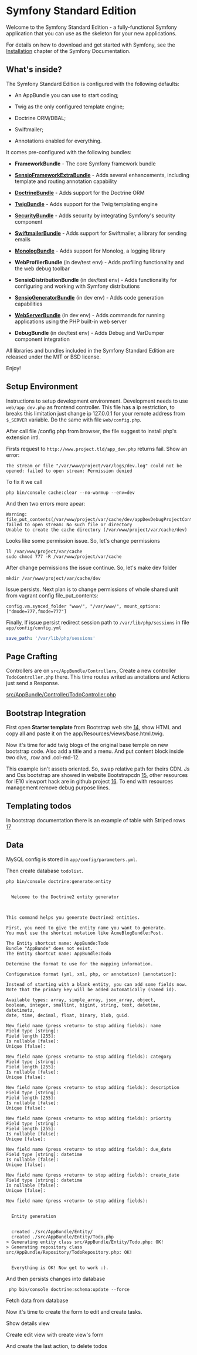 Symfony Standard Edition
========================

Welcome to the Symfony Standard Edition - a fully-functional Symfony
application that you can use as the skeleton for your new applications.

For details on how to download and get started with Symfony, see the
[Installation][1] chapter of the Symfony Documentation.

What's inside?
--------------

The Symfony Standard Edition is configured with the following defaults:

  * An AppBundle you can use to start coding;

  * Twig as the only configured template engine;

  * Doctrine ORM/DBAL;

  * Swiftmailer;

  * Annotations enabled for everything.

It comes pre-configured with the following bundles:

  * **FrameworkBundle** - The core Symfony framework bundle

  * [**SensioFrameworkExtraBundle**][6] - Adds several enhancements, including
    template and routing annotation capability

  * [**DoctrineBundle**][7] - Adds support for the Doctrine ORM

  * [**TwigBundle**][8] - Adds support for the Twig templating engine

  * [**SecurityBundle**][9] - Adds security by integrating Symfony's security
    component

  * [**SwiftmailerBundle**][10] - Adds support for Swiftmailer, a library for
    sending emails

  * [**MonologBundle**][11] - Adds support for Monolog, a logging library

  * **WebProfilerBundle** (in dev/test env) - Adds profiling functionality and
    the web debug toolbar

  * **SensioDistributionBundle** (in dev/test env) - Adds functionality for
    configuring and working with Symfony distributions

  * [**SensioGeneratorBundle**][13] (in dev env) - Adds code generation
    capabilities

  * [**WebServerBundle**][14] (in dev env) - Adds commands for running applications
    using the PHP built-in web server

  * **DebugBundle** (in dev/test env) - Adds Debug and VarDumper component
    integration

All libraries and bundles included in the Symfony Standard Edition are
released under the MIT or BSD license.

Enjoy!

## Setup Environment

Instructions to setup development environment. Development needs to use
`web/app_dev.php` as frontend controller. This file has a ip restriction, to
breaks this limitation just change ip 127.0.0.1 for your remote address from
`$_SERVER` variable. Do the same with file `ẁeb/config.php`.

After call file /config.php from browser, the file suggest to install php's
extension intl.

Firsts request to `http://www.project.tld/app_dev.php` returns fail. Show an
error:

```
The stream or file "/var/www/project/var/logs/dev.log" could not be opened: failed to open stream: Permission denied
```

To fix it we call

```shell
php bin/console cache:clear --no-warmup --env=dev
```

And then two errors more apear:

```
Warning: file_put_contents(/var/www/project/var/cache/dev/appDevDebugProjectContainerDeprecations.log): failed to open stream: No such file or directory
Unable to create the cache directory (/var/www/project/var/cache/dev)
```

Looks like some permission issue. So, let's change permissions

```shell
ll /var/www/project/var/cache
sudo chmod 777 -R /var/www/project/var/cache
```

After change permissions the issue continue. So, let's make dev folder

```shell
mkdir /var/www/project/var/cache/dev
```

Issue persists. Next plan is to change permissions of whole shared unit from
vagrant config file_put_contents:

```
config.vm.synced_folder "www/", "/var/www/", mount_options: ["dmode=777,fmode=777"]
```

Finally, If issue persist redirect session path to `/var/lib/php/sessions` in
file `app/config/config.yml`

```yml
save_path: '/var/lib/php/sessions'
```

## Page Crafting

Controllers are on `src/AppBundle/Controllers`, Create a new controller
`TodoController.php` there. This time routes writed as anotations and Actions
just send a Response.

[src/AppBundle/Controller/TodoController.php]

## Bootstrap Integration

First open **Starter template** from Bootstrap web site [14], show HTML and copy
all and paste it on the app/Resources/views/base.html.twig.

Now it's time for add twig blogs of the original base temple on new bootstrap
code. Also add a title and a menu. And put content block inside two divs, .row
and .col-md-12.

This example isn't assets oriented. So, swap relative path for theirs CDN. Js
and Css bootstrap are showed in website Bootstrapcdn [15], other resources for
IE10 viewport hack are in github project [16]. To end with resources management
remove debug purpose lines.

## Templating todos

In bootstrap documentation there is an example of table with Striped rows [17]

## Data

MySQL config is stored in `app/config/parameters.yml`.

Then create database `todolist`.


```shell
php bin/console doctrine:generate:entity


  Welcome to the Doctrine2 entity generator



This command helps you generate Doctrine2 entities.

First, you need to give the entity name you want to generate.
You must use the shortcut notation like AcmeBlogBundle:Post.

The Entity shortcut name: AppBunde:Todo
Bundle "AppBunde" does not exist.
The Entity shortcut name: AppBundle:Todo

Determine the format to use for the mapping information.

Configuration format (yml, xml, php, or annotation) [annotation]:

Instead of starting with a blank entity, you can add some fields now.
Note that the primary key will be added automatically (named id).

Available types: array, simple_array, json_array, object,
boolean, integer, smallint, bigint, string, text, datetime, datetimetz,
date, time, decimal, float, binary, blob, guid.

New field name (press <return> to stop adding fields): name
Field type [string]:
Field length [255]:
Is nullable [false]:
Unique [false]:

New field name (press <return> to stop adding fields): category
Field type [string]:
Field length [255]:
Is nullable [false]:
Unique [false]:

New field name (press <return> to stop adding fields): description
Field type [string]:
Field length [255]:
Is nullable [false]:
Unique [false]:

New field name (press <return> to stop adding fields): priority
Field type [string]:
Field length [255]:
Is nullable [false]:
Unique [false]:

New field name (press <return> to stop adding fields): due_date
Field type [string]: datetime
Is nullable [false]:
Unique [false]:

New field name (press <return> to stop adding fields): create_date
Field type [string]: datetime
Is nullable [false]:
Unique [false]:

New field name (press <return> to stop adding fields):


  Entity generation


  created ./src/AppBundle/Entity/
  created ./src/AppBundle/Entity/Todo.php
> Generating entity class src/AppBundle/Entity/Todo.php: OK!
> Generating repository class src/AppBundle/Repository/TodoRepository.php: OK!


  Everything is OK! Now get to work :).

```

And then persists changes into database

```shell
 php bin/console doctrine:schema:update --force
 ```

 Fetch data from database

 Now it's time to create the form to edit and create tasks.

 Show details view

 Create edit view with create view's form

 And create the last action, to delete todos

[1]:  https://symfony.com/doc/3.4/setup.html
[6]:  https://symfony.com/doc/current/bundles/SensioFrameworkExtraBundle/index.html
[7]:  https://symfony.com/doc/3.4/doctrine.html
[8]:  https://symfony.com/doc/3.4/templating.html
[9]:  https://symfony.com/doc/3.4/security.html
[10]: https://symfony.com/doc/3.4/email.html
[11]: https://symfony.com/doc/3.4/logging.html
[13]: https://symfony.com/doc/current/bundles/SensioGeneratorBundle/index.html
[src/AppBundle/Controller/TodoController.php]: src/AppBundle/Controller/TodoController.php
[14]: https://getbootstrap.com/docs/3.3/getting-started/#examples-framework
[15]: https://www.bootstrapcdn.com/
[16]: https://github.com/jdrda/ie10-viewport-bug-workaround/
[17]: https://getbootstrap.com/docs/3.3/css/#tables-striped
